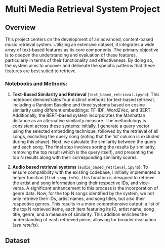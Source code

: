 Multi Media Retrieval System Project
===============================

Overview
--------

This project centers on the development of an advanced, content-based music retrieval system. Utilizing an extensive dataset, it integrates a wide array of text-based features as its core components. The primary objective is to deepen the understanding and evaluation of these features, particularly in terms of their functionality and effectiveness. By doing so, the system aims to uncover and delineate the specific patterns that these features are best suited to retrieve. 

### Notebooks and Methods:

1.  **Text-Based Similarity and Retrieval** (`text_based_retrieval.ipynb`): This notebook demonstrates four distinct methods for text-based retrieval, including a Random Baseline and three systems based on cosine similarity using different embeddings: TF-IDF, Word2Vec, and BERT. Additionally, the BERT-based system incorporates the Manhattan distance as an alternative similarity measure. The methodology is consistent across these systems: initially, I generate a query vector using the selected embedding technique, followed by the retrieval of all songs, excluding the query song (noting that the 'id' column is excluded during this phase). Next, we calculate the similarity between the query and each song. The final step involves sorting the results by similarity, removing the top result (which is the query itself), and presenting the top N results along with their corresponding similarity scores.

2. **Audio based retrieval systems** (`audio_based_retrieval.ipynb`): To ensure compatibility with the existing codebase, I initially implemented a helper function (`find_song_info`). This function is designed to retrieve the artist and song information using their respective IDs, and vice-versa. A significant enhancement to this process is the incorporation of genre data. Now, for the top N songs identified by the system, we not only retrieve their IDs, artist names, and song titles, but also their respective genres. This results in a more comprehensive output: a list of the top N retrieved items, each item featuring its ID, artist name, song title, genre, and a measure of similarity. This addition enriches the understanding of each retrieved piece, allowing for broader evaluation (*see results*).

Dataset
-------
